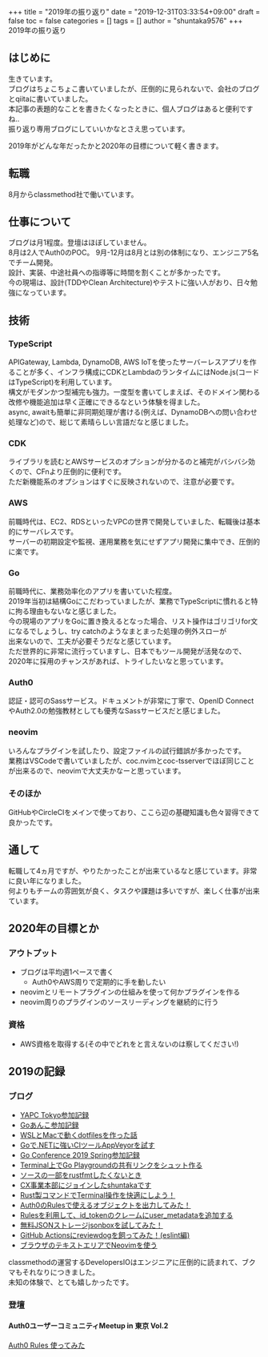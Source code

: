 +++
title = "2019年の振り返り"
date = "2019-12-31T03:33:54+09:00"
draft = false
toc = false
categories = []
tags = []
author = "shuntaka9576"
+++
2019年の振り返り

<!--more-->

## はじめに
生きています。  
ブログはちょこちょこ書いていましたが、圧倒的に見られないで、会社のブログとqiitaに書いていました。  
本記事の表題的なことを書きたくなったときに、個人ブログはあると便利ですね..  
振り返り専用ブログにしていいかなとさえ思っています。  

2019年がどんな年だったかと2020年の目標について軽く書きます。

## 転職
8月からclassmethod社で働いています。  

## 仕事について
ブログは月1程度。登壇はほぼしていません。  
8月は2人でAuth0のPOC。
9月-12月は8月とは別の体制になり、エンジニア5名でチーム開発。  
設計、実装、中途社員への指導等に時間を割くことが多かったです。  
今の現場は、設計(TDDやClean Architecture)やテストに強い人がおり、日々勉強になっています。  

## 技術
### TypeScript
APIGateway, Lambda, DynamoDB, AWS IoTを使ったサーバーレスアプリを作ることが多く、インフラ構成にCDKとLambdaのランタイムにはNode.js(コードはTypeScript)を利用しています。  
構文がモダンかつ型補完も強力。一度型を書いてしまえば、そのドメイン関わる改修や機能追加は早く正確にできるなという体験を得ました。  
async, awaitも簡単に非同期処理が書ける(例えば、DynamoDBへの問い合わせ処理など)ので、総じて素晴らしい言語だなと感じました。

### CDK
ライブラリを読むとAWSサービスのオプションが分かるのと補完がバシバシ効くので、CFnより圧倒的に便利です。  
ただ新機能系のオプションはすぐに反映されないので、注意が必要です。  

### AWS
前職時代は、EC2、RDSといったVPCの世界で開発していました、転職後は基本的にサーバレスです。  
サーバーの初期設定や監視、運用業務を気にせずアプリ開発に集中でき、圧倒的に楽です。  

### Go
前職時代に、業務効率化のアプリを書いていた程度。  
2019年当初は結構Goにこだわっていましたが、業務でTypeScriptに慣れると特に拘る理由もないなと感じました。  
今の現場のアプリをGoに置き換えるとなった場合、リスト操作はゴリゴリfor文になるでしょうし、try catchのようなまとまった処理の例外スローが  
出来ないので、工夫が必要そうだなと感じています。  
ただ世界的に非常に流行っていますし、日本でもツール開発が活発なので、2020年に採用のチャンスがあれば、トライしたいなと思っています。

### Auth0
認証・認可のSassサービス。ドキュメントが非常に丁寧で、OpenID ConnectやAuth2.0の勉強教材としても優秀なSassサービスだと感じました。

### neovim
いろんなプラグインを試したり、設定ファイルの試行錯誤が多かったです。  
業務はVSCodeで書いていましたが、coc.nvimとcoc-tsserverでほぼ同じことが出来るので、neovimで大丈夫かなーと思っています。  

### そのほか
GitHubやCircleCIをメインで使っており、ここら辺の基礎知識も色々習得できて良かったです。

## 通して
転職して4ヵ月ですが、やりたかったことが出来ているなと感じています。非常に良い年になりました。  
何よりもチームの雰囲気が良く、タスクや課題は多いですが、楽しく仕事が出来ています。

## 2020年の目標とか
### アウトプット
* ブログは平均週1ペースで書く
  * Auth0やAWS周りで定期的に手を動したい
* neovimとリモートプラグインの仕組みを使って何かプラグインを作る
* neovim周りのプラグインのソースリーディングを継続的に行う

### 資格
* AWS資格を取得する(その中でどれをと言えないのは察してください!)

## 2019の記録
### ブログ
* [YAPC Tokyo参加記録](https://blog.hozi.tech/201901292254/)
* [Goあんこ参加記録](https://blog.hozi.tech/201901312337/)
* [WSLとMacで動くdotfilesを作った話](https://qiita.com/hozi894/items/fc15697a4631f741c920)
* [Goで.NETに強いCIツールAppVeyorを試す](https://qiita.com/hozi894/items/49db595d584c2ef23576)
* [Go Conference 2019 Spring参加記録](https://blog.hozi.tech/20190519/)
* [Terminal上でGo Playgroundの共有リンクをシュット作る](https://qiita.com/hozi894/items/25f91f1435ce5a1e4a9d)
* [ソースの一部をrustfmtしたくないとき](https://qiita.com/hozi894/items/2903d6128b502bde8254)
* [CX事業本部にジョインしたshuntakaです](https://dev.classmethod.jp/etc/join-shuntaka/)
* [Rust製コマンドでTerminal操作を快適にしよう！](https://dev.classmethod.jp/etc/shuntaka-rust-20190816/)
* [Auth0のRulesで使えるオブジェクトを出力してみた！](https://dev.classmethod.jp/etc/shuntaka9576-auth0-rules/)
* [Rulesを利用して、id_tokenのクレームにuser_metadataを追加する](https://dev.classmethod.jp/etc/shuntaka9576-rules2/)
* [無料JSONストレージjsonboxを試してみた！](https://dev.classmethod.jp/etc/shuntaka9576-jsonbox/)
* [GitHub Actionsにreviewdogを飼ってみた！(eslint編)](https://dev.classmethod.jp/etc/shuntaka-github-actions-reviewdog/)
* [ブラウザのテキストエリアでNeovimを使う](https://dev.classmethod.jp/etc/shuntaka-browsernvim-20191103/)

classmethodの運営するDevelopersIOはエンジニアに圧倒的に読まれて、ブクマもそれなりにつきました。  
未知の体験で、とても嬉しかったです。

### 登壇
#### Auth0ユーザーコミュニティMeetup in 東京 Vol.2
[Auth0 Rules 使ってみた](https://speakerdeck.com/shuntaka9576/20190827-auth0-rules-shi-tutemita)

